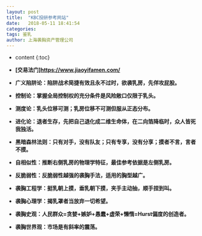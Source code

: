 ```yaml
---
layout: post
title:  "KBC投研参考网站"
date:   2018-05-11 18:41:54
categories: 
tags: 鉴乳
author: 上海袭胸资产管理公司
---
```


* content
{:toc}

* **[交易法门]<https://www.jiaoyifamen.com/>**
* **广义陷阱论：陷阱战术简捷有效且永不过时，欲袭乳房，先佯攻屁股。**
* **控制论：掌握全局控制权的充分条件是风险敞口仅限于乳头。**
* **测度论：乳头位移可测；乳房位移不可测但服从正态分布。**
* **进化论：退者生存，先把自己退化成二维生命体，在二向箔降临时，众人皆死我独活。**
* **黑暗森林法则：只有对手，没有队友；只有专享，没有分享；摸者不言，言者不摸。**
* **自相似性：推断右侧乳房的物理学特征，最佳参考依据是左侧乳房。**
* **反脆弱性：反脆弱性越强的袭胸手法，适用的胸型越广。**
* **袭胸工程学：挺乳朝上摸，垂乳朝下摸，夹手主动抽，顺手捏到叫。**
* **袭胸心理学：揭乳罩者当放弃一切希望。**
* **袭胸史观：人民群众=贪婪+嫉妒+愚蠢+虚荣+懒惰=Hurst偏度的创造者。**
* **袭胸世界观：市场是有斜率的震荡。**
